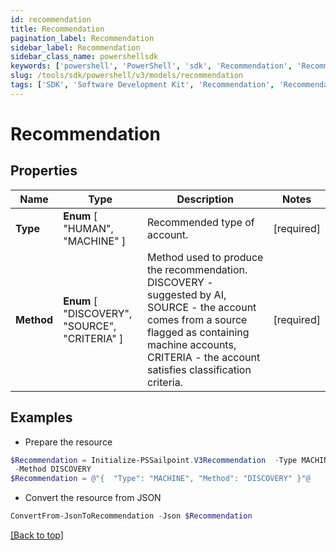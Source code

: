 ```yaml
---
id: recommendation
title: Recommendation
pagination_label: Recommendation
sidebar_label: Recommendation
sidebar_class_name: powershellsdk
keywords: ['powershell', 'PowerShell', 'sdk', 'Recommendation', 'Recommendation'] 
slug: /tools/sdk/powershell/v3/models/recommendation
tags: ['SDK', 'Software Development Kit', 'Recommendation', 'Recommendation']
---
```



# Recommendation

## Properties

Name | Type | Description | Notes
------------ | ------------- | ------------- | -------------
**Type** |  **Enum** [  "HUMAN",    "MACHINE" ] | Recommended type of account. | [required]
**Method** |  **Enum** [  "DISCOVERY",    "SOURCE",    "CRITERIA" ] | Method used to produce the recommendation. DISCOVERY - suggested by AI, SOURCE - the account comes from a source flagged as containing machine accounts, CRITERIA - the account satisfies classification criteria. | [required]

## Examples

- Prepare the resource
```powershell
$Recommendation = Initialize-PSSailpoint.V3Recommendation  -Type MACHINE `
 -Method DISCOVERY
$Recommendation = @"{  "Type": "MACHINE", "Method": "DISCOVERY" }"@
```

- Convert the resource from JSON
```powershell
ConvertFrom-JsonToRecommendation -Json $Recommendation
```


[[Back to top]](#) 

